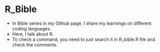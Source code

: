 # R_Bible
- In Bible series in my Github page, I share my learnings on different coding languages.  
- Here, I talk about R. 
- To check a command, you need to just search it in R_bible.R file and check the comments.
